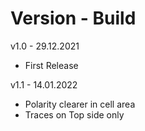 # Version - Build
v1.0 - 29.12.2021
- First Release

v1.1 - 14.01.2022
- Polarity clearer in cell area
- Traces on Top side only
